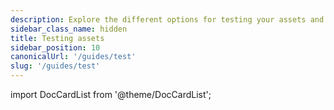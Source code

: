 ```yaml
---
description: Explore the different options for testing your assets and pipelines in Dagster.
sidebar_class_name: hidden
title: Testing assets
sidebar_position: 10
canonicalUrl: '/guides/test'
slug: '/guides/test'
---
```


import DocCardList from '@theme/DocCardList';

<DocCardList />
